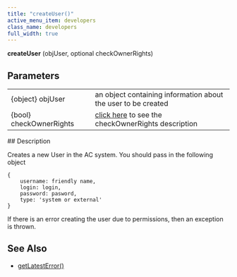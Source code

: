 ```yaml
---
title: "createUser()"
active_menu_item: developers
class_name: developers
full_width: true
---
```



**createUser** (objUser, optional checkOwnerRights)

## Parameters

<table>
<tr>
<td width="183">
{object} objUser

</td>
<td width="15">
</td>
<td width="682">
an object containing information about the user to be created

</td>
</tr>
<tr>
<td width="183">
{bool} checkOwnerRights

</td>
<td width="15">
</td>
<td width="682">
  <a href="/developers/documentation/scripting-apis/server-side-api/sys-object/user-management/checkowneruserrights-parameter">click here</a> to see the checkOwnerRights description

</td>
</tr>
</table>
## Description

Creates a new User in the AC system. You should pass in the following object

    {
        username: friendly name, 
        login: login, 
        password: pasword, 
        type: 'system or external'
    }
     
   

If there is an error creating the user due to permissions, then an exception is thrown.

## See Also

 - [getLatestError()](/developers/documentation/scripting-apis/server-side-api/ssj-object/miscellaneous/getlatesterror)

